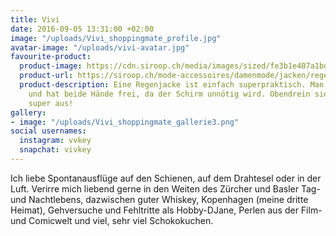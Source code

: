 ```yaml
---
title: Vivi
date: 2016-09-05 13:31:00 +02:00
image: "/uploads/Vivi_shoppingmate_profile.jpg"
avatar-image: "/uploads/vivi-avatar.jpg"
favourite-product:
  product-image: https://cdn.siroop.ch/media/images/sized/fe3b1e407a1bd5af9e6f8475f17b9f01.400x400.jpg
  product-url: https://siroop.ch/mode-accessoires/damenmode/jacken/regenjacke-mit-herabfallender-schulter-342115?utm_source=smates&utm_medium=editorial&utm_campaign=smates_q416_vivi&utm_content=regenjackerosa
  product-description: Eine Regenjacke ist einfach superpraktisch. Man bleibt trocken
    und hat beide Hände frei, da der Schirm unnötig wird. Obendrein sieht sie noch
    super aus!
gallery:
- image: "/uploads/Vivi_shoppingmate_gallerie3.png"
social usernames:
  instagram: vvkey
  snapchat: vivkey
---
```


Ich liebe Spontanausflüge auf den Schienen, auf dem Drahtesel oder in der Luft. Verirre mich liebend gerne in den Weiten des Zürcher und Basler Tag- und Nachtlebens, dazwischen guter Whiskey, Kopenhagen (meine dritte Heimat), Gehversuche und Fehltritte als Hobby-DJane, Perlen aus der Film- und Comicwelt und viel, sehr viel Schokokuchen.
